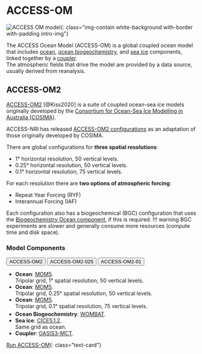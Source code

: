
# ACCESS-OM

![ACCESS OM model](/assets/model-config-logos/configurations-without-titles/access-om.png){: class="img-contain white-background with-border with-padding intro-img"}

The ACCESS Ocean Model (ACCESS-OM) is a global coupled ocean model that includes [ocean](/models/model_components/ocean), [ocean biogeochemistry](/models/model_components/bgc_ocean), and [sea ice](/models/model_components/sea-ice) components, linked together by a [coupler](/models/model_components/coupler).<br>
The atmospheric fields that drive the model are provided by a data source, usually derived from reanalysis.

## ACCESS-OM2

[ACCESS-OM2](https://gmd.copernicus.org/articles/13/401/2020/) [@Kiss2020] is a suite of coupled ocean-sea ice models originally developed by the [Consortium for Ocean-Sea Ice Modelling in Australia (COSIMA)](http://cosima.org.au/).<br>

ACCESS-NRI has released [ACCESS-OM2 configurations](https://github.com/ACCESS-NRI/access-om2-configs) as an adaptation of those originally developed by COSIMA.

There are global configurations for **three spatial resolutions**:

- 1° horizontal resolution, 50 vertical levels.
- 0.25° horizontal resolution, 50 vertical levels.
- 0.1° horizontal resolution, 75 vertical levels.

For each resolution there are **two options of atmospheric forcing**: 

- Repeat Year Forcing (RYF)
- Interannual Forcing (IAF)

Each configuration also has a biogeochemical (BGC) configuration that uses the [Biogeochemistry Ocean component](/models/model_components/bgc_ocean), if this is required.
!!! warning
    BGC experiments are slower and generally consume more resources (compute time and disk space).

### Model Components
<!-- Tab labels -->
<div class="tabLabels" label="ACCESS-OM2-versions">
    <button>ACCESS-OM2</button>
    <button>ACCESS-OM2-025</button>
    <button>ACCESS-OM2-01</button>
</div>
<!-- Tab content -->
<ul>
    <div class="tabContents" label="ACCESS-OM2-versions">
        <!-- ACCESS-OM2 -->
        <div>   
            <li>
                <b>Ocean</b>: <a href="/models/model_components/ocean#mom5">MOM5</a>.<br>Tripolar grid, 1° spatial resolution, 50 vertical levels.
            </li>
        </div>
        <!-- ACCESS-OM2-025 -->
        <div>   
            <li>
                <b>Ocean</b>: <a href="/models/model_components/ocean#mom5">MOM5</a>.<br>Tripolar grid, 0.25° spatial resolution, 50 vertical levels.
            </li>
        </div>
        <!-- ACCESS-OM2-01 -->
        <div>   
            <li>
                <b>Ocean</b>: <a href="/models/model_components/ocean#mom5">MOM5</a>.<br>Tripolar grid, 0.1° spatial resolution, 75 vertical levels.
            </li>
        </div>
    </div>
    <li style="margin-top: 0.3em">
        <b>Ocean Biogeochemistry</b>: <a href="/models/model_components/bgc_ocean#wombat">WOMBAT</a>.
    </li>
    <li>
        <b>Sea ice</b>: <a href="/models/model_components/sea-ice#cice5">CICE5.1.2</a>.
        <br>Same grid as ocean.
    </li>
    <li>
        <b>Coupler</b>: <a href="/models/model_components/coupler#oasis3-mct">OASIS3-MCT</a>.
    </li>
</ul>

[Run ACCESS-OM](/models/run-a-model/run-access-om){: class="text-card"}